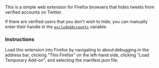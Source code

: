 This is a simple web extension for Firefox browsers that hides tweets from verified accounts on Twitter.

If there are verified users that you don't wish to hide, you can manually enter their handle in the [`excludedAccounts`](https://github.com/Edinunzio/htb/blob/main/content_script.js#L2) variable. 

### Instructions
Load this extension into Firefox by navigating to about:debugging in the address bar, clicking "This Firefox" on the left-hand side, clicking "Load Temporary Add-on", and selecting the  manifest.json file. 
